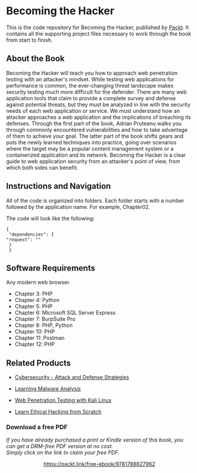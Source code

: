 # Becoming the Hacker
This is the code repository for Becoming the Hacker, published by [Packt](https://www.packtpub.com/?utm_source=github). It contains all the supporting project files necessary to work through the book from start to finish.

## About the Book
Becoming the Hacker will teach you how to approach web penetration testing with an attacker's mindset. While testing web applications for performance is common, the ever-changing threat landscape makes security testing much more difficult for the defender.
There are many web application tools that claim to provide a complete survey and defense against potential threats, but they must be analyzed in line with the security needs of each web application or service. We must understand how an attacker approaches a web application and the implications of breaching its defenses.
Through the first part of the book, Adrian Pruteanu walks you through commonly encountered vulnerabilities and how to take advantage of them to achieve your goal. The latter part of the book shifts gears and puts the newly learned techniques into practice, going over scenarios where the target may be a popular content management system or a containerized application and its network.
Becoming the Hacker is a clear guide to web application security from an attacker's point of view, from which both sides can benefit.

## Instructions and Navigation
All of the code is organized into folders. Each folder starts with a number followed by the application name. For example, Chapter02.

The code will look like the following:
```
{
 "dependencies": {
"request": ""
 }
 }
```

## Software Requirements

Any modern web browser.

* Chapter 3:  PHP
* Chapter 4:  Python
* Chapter 5:  PHP
* Chapter 6:  Microsoft SQL Server Express
* Chapter 7:  BurpSuite Pro
* Chapter 8:  PHP, Python
* Chapter 10: PHP
* Chapter 11: Postman
* Chapter 12: PHP

## Related Products
* [Cybersecurity - Attack and Defense Strategies](https://www.packtpub.com/networking-and-servers/cybersecurity-attack-and-defense-strategies?utm_source=github&utm_medium=repository&utm_campaign=9781788475297)

* [Learning Malware Analysis](https://www.packtpub.com/networking-and-servers/learning-malware-analysis?utm_source=github&utm_medium=repository&utm_campaign=9781788392501)

* [Web Penetration Testing with Kali Linux](https://www.packtpub.com/networking-and-servers/web-penetration-testing-kali-linux-third-edition?utm_source=github&utm_medium=repository&utm_campaign=9781788623377)

* [Learn Ethical Hacking from Scratch](https://www.packtpub.com/networking-and-servers/learn-ethical-hacking-scratch?utm_source=github&utm_medium=repository&utm_campaign=9781788622059)
### Download a free PDF

 <i>If you have already purchased a print or Kindle version of this book, you can get a DRM-free PDF version at no cost.<br>Simply click on the link to claim your free PDF.</i>
<p align="center"> <a href="https://packt.link/free-ebook/9781788627962">https://packt.link/free-ebook/9781788627962 </a> </p>